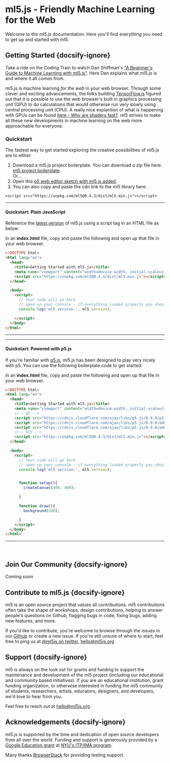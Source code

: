 # ml5.js - Friendly Machine Learning for the Web

Welcome to the ml5.js documentation. Here you'll find everything you need to get up and started with ml5.

## Getting Started {docsify-ignore}


Take a ride on the Coding Train to watch Dan Shiffman's ["A Beginner's Guide to Machine Learning with ml5.js"](https://www.youtube.com/watch?v=jmznx0Q1fP0). Here Dan explains what ml5.js is and where it all comes from.

ml5.js is machine learning _for the web_ in your web browser. Through some clever and exciting advancements, the folks building [TensorFlow.js](https://www.tensorflow.org/js) figured out that it is possible to use the web browser's built in graphics processing unit (GPU) to do calculations that would otherwise run very slowly using central processing unit (CPU). A really nice explantion of what is happening with GPUs can be found [here - Why are shaders fast?](https://thebookofshaders.com/01/). ml5 strives to make all these new developments in machine learning on the web more approachable for everyone.


### Quickstart

The fastest way to get started exploring the creative possibilities of ml5.js are to either:

1. Download a ml5.js project boilerplate. You can download a zip file here: [ml5 project boilerplate](https://github.com/ml5js/ml5-boilerplate/releases). <br/> Or...
2. Open this [p5 web editor sketch with ml5.js added](https://editor.p5js.org/ml5/sketches/oYweRi2H7).
3. You can also copy and paste the cdn link to the ml5 library here:

  ```
  <script src="https://unpkg.com/ml5@0.4.3/dist/ml5.min.js"></script>
  ```

***
#### Quickstart: Plain JavaScript

Reference the [latest version](https://unpkg.com/ml5@0.4.3/dist/ml5.min.js) of ml5.js using a script tag in an HTML file as below: 


In an **index.html** file, copy and paste the following and open up that file in your web browser. 

```HTML
<!DOCTYPE html>
<html lang="en">
  <head>
    <title>Getting Started with ml5.js</title>
    <meta name="viewport" content="width=device-width, initial-scale=1.0">
    <script src="https://unpkg.com/ml5@0.4.3/dist/ml5.min.js"></script>
  </head>

  <body>
    <script>
      // Your code will go here
      // open up your console - if everything loaded properly you should see 0.4.1
      console.log('ml5 version:', ml5.version);

    </script>
  </body>
</html>
```

***

***
#### Quickstart: Powered with p5.js

If you're familiar with [p5.js](https://p5js.org/), ml5.js has been designed to play very nicely with p5. You can use the following boilerplate code to get started:


In an **index.html** file, copy and paste the following and open up that file in your web browser. 

```html
<!DOCTYPE html>
<html lang="en">
  <head>
    <title>Getting Started with ml5.js</title>
    <meta name="viewport" content="width=device-width, initial-scale=1.0">
    <!-- p5 -->
    <script src="https://cdnjs.cloudflare.com/ajax/libs/p5.js/0.9.0/p5.min.js"></script>
    <script src="https://cdnjs.cloudflare.com/ajax/libs/p5.js/0.9.0/addons/p5.dom.min.js"></script>
    <script src="https://cdnjs.cloudflare.com/ajax/libs/p5.js/0.9.0/addons/p5.sound.min.js"></script>
    <!-- ml5 -->
    <script src="https://unpkg.com/ml5@0.4.3/dist/ml5.min.js"></script>
  </head>

  <body>
    <script>
      // Your code will go here
      // open up your console - if everything loaded properly you should see 0.3.1
      console.log('ml5 version:', ml5.version);


      function setup(){
        createCanvas(400, 400);

      }

      function draw(){
        background(200);

      }
    </script>
  </body>
</html>
```

***

<br/>



## Join Our Community {docsify-ignore}

Coming soon


## Contribute to ml5.js {docsify-ignore}

ml5 is an open source project that values all contributions. ml5 contributions often take the shape of workshops, design contributions, helping to answer people's questions on Github, flagging bugs in code, fixing bugs, adding new features, and more. 

If you'd like to contribute, you're welcome to browse through the issues in our [Github](https://github.com/ml5js/ml5-library/issues) or create a new issue. If you're still unsure of where to start, feel free to ping us at [@ml5js on twitter](https://twitter.com/ml5js), <a href="mailto:hello@ml5js.org">hello@ml5js.org</a>

## Support {docsify-ignore}

ml5 is always on the look out for grants and funding to support the maintenance and development of the ml5 project (including our educational and community based initiatives). If you are an educational institution, grant funding organization, or otherwise interested in funding the ml5 community of students, researchers, artists, educators, designers, and developers, we'd love to hear from you. 

Feel free to reach out at <a href="mailto:hello@ml5js.org">hello@ml5js.org</a>.

## Acknowledgements {docsify-ignore}

ml5.js is supported by the time and dedication of open source developers from all over the world. Funding and support is generously provided by a [Google Education grant](https://edu.google.com/why-google/our-commitment/?modal_active=none%2F) at [NYU's ITP/IMA program](https://itp.nyu.edu/).

Many thanks [BrowserStack](https://www.browserstack.com/) for providing testing support.


